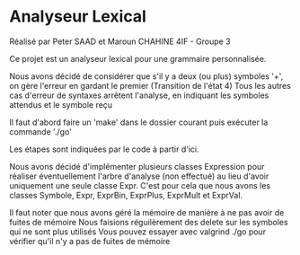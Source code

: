 # Analyseur Lexical

Réalisé par Peter SAAD et Maroun CHAHINE
4IF - Groupe 3

Ce projet est un analyseur lexical pour une grammaire personnalisée.

Nous avons décidé de considérer que s'il y a deux (ou plus) symboles '+', on gère l'erreur en gardant le premier (Transition de l'état 4)
Tous les autres cas d'erreur de syntaxes arrêtent l'analyse, en indiquant les symboles attendus et le symbole reçu


Il faut d'abord faire un 'make' dans le dossier courant puis exécuter la commande './go'

Les étapes sont indiquées par le code à partir d'ici.

Nous avons décidé d'implémenter plusieurs classes Expression pour réaliser éventuellement l'arbre d'analyse (non effectué) au lieu d'avoir uniquement une seule classe Expr.
C'est pour cela que nous avons les classes Symbole, Expr, ExprBin, ExprPlus, ExprMult et ExprVal.


Il faut noter que nous avons géré la mémoire de manière à ne pas avoir de fuites de mémoire
Nous faisions réguilèrement des delete sur les symboles qui ne sont plus utilisés
Vous pouvez essayer avec valgrind ./go pour vérifier qu'il n'y a pas de fuites de mémoire